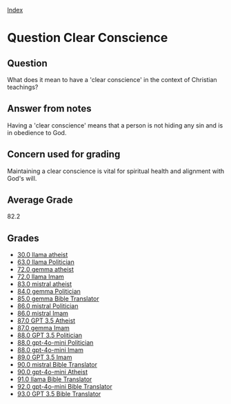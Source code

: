 
[Index](../../index.md)
# Question Clear Conscience
## Question
What does it mean to have a 'clear conscience' in the context of Christian teachings?

## Answer from notes
Having a 'clear conscience' means that a person is not hiding any sin and is in obedience to God.

## Concern used for grading
Maintaining a clear conscience is vital for spiritual health and alignment with God's will.

## Average Grade
82.2

## Grades
 * [30.0 llama atheist](../answers/llama_atheist/Clear_Conscience.md)
 * [63.0 llama Politician](../answers/llama_Politician/Clear_Conscience.md)
 * [72.0 gemma atheist](../answers/gemma_atheist/Clear_Conscience.md)
 * [72.0 llama Imam](../answers/llama_Imam/Clear_Conscience.md)
 * [83.0 mistral atheist](../answers/mistral_atheist/Clear_Conscience.md)
 * [84.0 gemma Politician](../answers/gemma_Politician/Clear_Conscience.md)
 * [85.0 gemma Bible Translator](../answers/gemma_Bible_Translator/Clear_Conscience.md)
 * [86.0 mistral Politician](../answers/mistral_Politician/Clear_Conscience.md)
 * [86.0 mistral Imam](../answers/mistral_Imam/Clear_Conscience.md)
 * [87.0 GPT 3.5 Atheist](../answers/GPT_3.5_Atheist/Clear_Conscience.md)
 * [87.0 gemma Imam](../answers/gemma_Imam/Clear_Conscience.md)
 * [88.0 GPT 3.5 Politician](../answers/GPT_3.5_Politician/Clear_Conscience.md)
 * [88.0 gpt-4o-mini Politician](../answers/gpt-4o-mini_Politician/Clear_Conscience.md)
 * [88.0 gpt-4o-mini Imam](../answers/gpt-4o-mini_Imam/Clear_Conscience.md)
 * [89.0 GPT 3.5 Imam](../answers/GPT_3.5_Imam/Clear_Conscience.md)
 * [90.0 mistral Bible Translator](../answers/mistral_Bible_Translator/Clear_Conscience.md)
 * [90.0 gpt-4o-mini Atheist](../answers/gpt-4o-mini_Atheist/Clear_Conscience.md)
 * [91.0 llama Bible Translator](../answers/llama_Bible_Translator/Clear_Conscience.md)
 * [92.0 gpt-4o-mini Bible Translator](../answers/gpt-4o-mini_Bible_Translator/Clear_Conscience.md)
 * [93.0 GPT 3.5 Bible Translator](../answers/GPT_3.5_Bible_Translator/Clear_Conscience.md)
